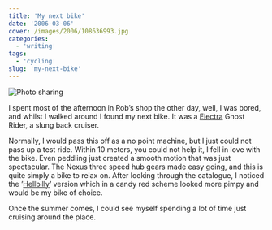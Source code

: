 ```yaml
---
title: 'My next bike'
date: '2006-03-06'
cover: /images/2006/108636993.jpg
categories:
  - 'writing'
tags:
  - 'cycling'
slug: 'my-next-bike'
---
```


![Photo sharing](/images/2006/108636993.jpg)

I spent most of the afternoon in Rob’s shop the other day, well, I was bored, and whilst I walked around I found my next bike. It was a [Electra](https://www.electrabike.com/) Ghost Rider, a slung back cruiser.

Normally, I would pass this off as a no point machine, but I just could not pass up a test ride. Within 10 meters, you could not help it, I fell in love with the bike. Even peddling just created a smooth motion that was just spectacular. The Nexus three speed hub gears made easy going, and this is quite simply a bike to relax on. After looking through the catalogue, I noticed the ’[Hellbilly](https://www.electrabike.com/europe_new/04/bikes/06bikes/streamride/06_str_20.html)’ version which in a candy red scheme looked more pimpy and would be my bike of choice.

Once the summer comes, I could see myself spending a lot of time just cruising around the place.
